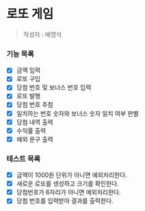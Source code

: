 # 로또 게임 
> 작성자 : 배영석

### 기능 목록
- [x] 금액 입력
- [x] 로또 구입
- [x] 당첨 번호 및 보너스 번호 입력
- [x] 로또 발행
- [x] 당첨 번호 추첨
- [x] 일치하는 번호 숫자와 보너스 숫자 일치 여부 판별
- [x] 당첨 내역 출력
- [x] 수익률 출력
- [x] 예외 문구 출력

### 테스트 목록
- [x] 금액이 1000원 단위가 아니면 예외처리한다.
- [x] 새로운 로또를 생성하고 크기를 확인한다.
- [x] 당첨번호가 6자리가 아니면 예외처리한다.
- [x] 당첨 번호를 입력받아 결과를 출력한다.
